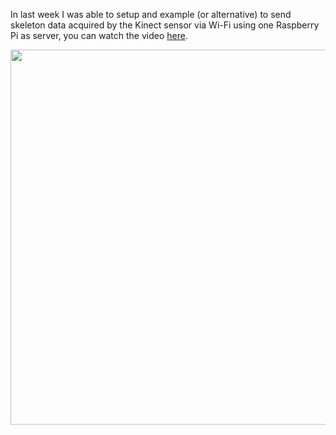 In last week I was able to setup and example (or alternative) to send skeleton data acquired by the Kinect sensor via Wi-Fi using one Raspberry Pi as server, you can watch the video [here](https://www.youtube.com/watch?v=J_BSGR28quQ).

<img src="https://totovr.github.io//assets/Rasp/Rasp.png" width="600">
